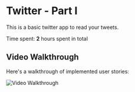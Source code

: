 # Twitter - Part I

This is a basic twitter app to read your tweets.

Time spent: **2** hours spent in total

## Video Walkthrough

Here's a walkthrough of implemented user stories:

<img src='http://g.recordit.co/MDupY14EUX.gif' title='Video Walkthrough' width='' alt='Video Walkthrough' />
